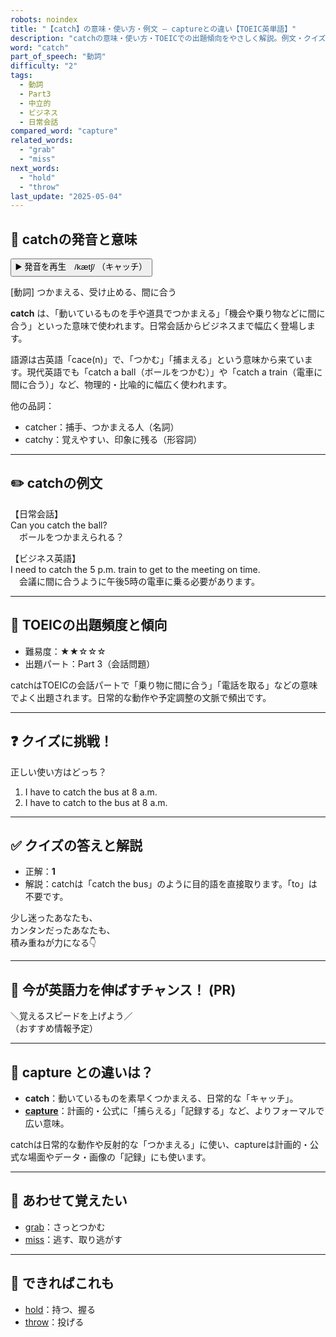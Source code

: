 ```yaml
---
robots: noindex
title: "【catch】の意味・使い方・例文 ― captureとの違い【TOEIC英単語】"
description: "catchの意味・使い方・TOEICでの出題傾向をやさしく解説。例文・クイズ付きでcaptureとの違いもわかりやすく学べます。"
word: "catch"
part_of_speech: "動詞"
difficulty: "2"
tags:
  - 動詞
  - Part3
  - 中立的
  - ビジネス
  - 日常会話
compared_word: "capture"
related_words:
  - "grab"
  - "miss"
next_words:
  - "hold"
  - "throw"
last_update: "2025-05-04"
---
```


## 🔰 catchの発音と意味

<button class="play-audio" onclick="playTTS('catch')">
  <span class="play-audio-main">
    ▶️ 発音を再生　/kætʃ/
  </span>
  <span class="play-audio-sub">
    （キャッチ）
  </span>
</button>

[動詞] つかまえる、受け止める、間に合う

**catch** は、「動いているものを手や道具でつかまえる」「機会や乗り物などに間に合う」といった意味で使われます。日常会話からビジネスまで幅広く登場します。

語源は古英語「cace(n)」で、「つかむ」「捕まえる」という意味から来ています。現代英語でも「catch a ball（ボールをつかむ）」や「catch a train（電車に間に合う）」など、物理的・比喩的に幅広く使われます。

他の品詞：  
- catcher：捕手、つかまえる人（名詞）
- catchy：覚えやすい、印象に残る（形容詞）

---

## ✏️ catchの例文

【日常会話】  
Can you catch the ball?  
　ボールをつかまえられる？

【ビジネス英語】  
I need to catch the 5 p.m. train to get to the meeting on time.  
　会議に間に合うように午後5時の電車に乗る必要があります。

---

## 🎯 TOEICの出題頻度と傾向

- 難易度：★★☆☆☆
- 出題パート：Part 3（会話問題）

catchはTOEICの会話パートで「乗り物に間に合う」「電話を取る」などの意味でよく出題されます。日常的な動作や予定調整の文脈で頻出です。

---

## ❓ クイズに挑戦！

正しい使い方はどっち？

1. I have to catch the bus at 8 a.m.  
2. I have to catch to the bus at 8 a.m.

---

## ✅ クイズの答えと解説

- 正解：**1**
- 解説：catchは「catch the bus」のように目的語を直接取ります。「to」は不要です。

少し迷ったあなたも、  
カンタンだったあなたも、  
積み重ねが力になる👇️

---

## 🚀 今が英語力を伸ばすチャンス！ (PR)

<div class="info-center">
＼覚えるスピードを上げよう／<br>  
（おすすめ情報予定）
</div>

---

## 🤔  capture との違いは？

- **catch**：動いているものを素早くつかまえる、日常的な「キャッチ」。
- **[capture](/word/capture/)**：計画的・公式に「捕らえる」「記録する」など、よりフォーマルで広い意味。

catchは日常的な動作や反射的な「つかまえる」に使い、captureは計画的・公式な場面やデータ・画像の「記録」にも使います。

---

## 🧩 あわせて覚えたい

- [grab](/word/grab/)：さっとつかむ
- [miss](/word/miss/)：逃す、取り逃がす

---

## 📖 できればこれも

- [hold](/word/hold/)：持つ、握る
- [throw](/word/throw/)：投げる

<!-- cvid: aid47_bid17 -->
